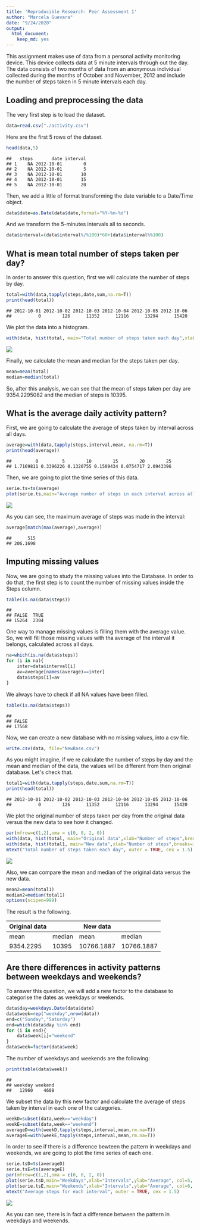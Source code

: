 ```yaml
---
title: 'Reproducible Research: Peer Assessment 1'
author: "Marcela Guevara"
date: "9/24/2020"
output:
  html_document:
    keep_md: yes
---
```





This assignment makes use of data from a personal activity monitoring device. This device collects data at 5 minute intervals through out the day. The data consists of two months of data from an anonymous individual collected during the months of October and November, 2012 and include the number of steps taken in 5 minute intervals each day.


## Loading and preprocessing the data

The very first step is to load the dataset.

```r
data=read.csv("./activity.csv")
```

Here are the first 5 rows of the dataset.

```r
head(data,5)
```

```
##   steps       date interval
## 1    NA 2012-10-01        0
## 2    NA 2012-10-01        5
## 3    NA 2012-10-01       10
## 4    NA 2012-10-01       15
## 5    NA 2012-10-01       20
```

Then, we add a little of format transforming the date variable to a Date/Time object.

```r
data$date=as.Date(data$date,format="%Y-%m-%d")
```

And we transform the 5-minutes intervals all to seconds.

```r
data$interval=(data$interval%/%100)*60+(data$interval%%100)
```


## What is mean total number of steps taken per day?

In order to answer this question, first we will calculate the number of steps by day.

```r
total=with(data,tapply(steps,date,sum,na.rm=T))
print(head(total))
```

```
## 2012-10-01 2012-10-02 2012-10-03 2012-10-04 2012-10-05 2012-10-06 
##          0        126      11352      12116      13294      15420
```

We plot the data into a histogram.

```r
with(data, hist(total, main="Total number of steps taken each day",xlab="Number of steps",breaks=10, col=2))
```

![](figure/unnamed-chunk-6-1.png)<!-- -->

Finally, we calculate the mean and median for the steps taken per day.

```r
mean=mean(total)
median=median(total)
```

So, after this analysis, we can see that the mean of steps taken per day are 9354.2295082 and the median of steps is 10395.



## What is the average daily activity pattern?

First, we are going to calculate the average of steps taken by interval across all days.

```r
average=with(data,tapply(steps,interval,mean, na.rm=T))
print(head(average))
```

```
##         0         5        10        15        20        25 
## 1.7169811 0.3396226 0.1320755 0.1509434 0.0754717 2.0943396
```

Then, we are going to plot the time series of this data.

```r
serie.ts=ts(average)
plot(serie.ts,main="Average number of steps in each interval across all days",xlab="Number of interval",ylab="Average", col=3, lwd=2)
```

![](figure/unnamed-chunk-9-1.png)<!-- -->

As you can see, the maximum average of steps was made in the interval:

```r
average[match(max(average),average)]
```

```
##      515 
## 206.1698
```


## Imputing missing values

Now, we are going to study the missing values into the Database. In order to do that, the first step is to count the number of missing values inside the Steps column.

```r
table(is.na(data$steps))
```

```
## 
## FALSE  TRUE 
## 15264  2304
```

One way to manage missing values is filling them with the average value. So, we will fill those missing values with tha average of the interval it belongs, calculated across all days.

```r
na=which(is.na(data$steps))
for (i in na){
    inter=data$interval[i]
    av=average[names(average)==inter]
    data$steps[i]=av
}
```

We always have to check if all NA values have been filled.

```r
table(is.na(data$steps))
```

```
## 
## FALSE 
## 17568
```

Now, we can create a new database with no missing values, into a csv file.

```r
write.csv(data, file="NewBase.csv")
```

As you might imagine, if we re calculate the number of steps by day and the mean and median of the data, the values will be different from then original database. Let's check that.

```r
total1=with(data,tapply(steps,date,sum,na.rm=T))
print(head(total))
```

```
## 2012-10-01 2012-10-02 2012-10-03 2012-10-04 2012-10-05 2012-10-06 
##          0        126      11352      12116      13294      15420
```

We plot the original number of steps taken per day from the original data versus the new data to see how it changed.

```r
par(mfrow=c(1,2),oma = c(0, 0, 2, 0))
with(data, hist(total, main="Original data",xlab="Number of steps",breaks=10, col=2))
with(data, hist(total1, main="New data",xlab="Number of steps",breaks=10, col=4))
mtext("Total number of steps taken each day", outer = TRUE, cex = 1.5)
```

![](figure/unnamed-chunk-16-1.png)<!-- -->

Also, we can compare the mean and median of the original data versus the new data.

```r
mean2=mean(total1)
median2=median(total1)
options(scipen=999)
```

The result is the following.

|Original data| |New data| | 
--------------|--------|---|----|  
|mean|median|mean|median|  
|9354.2295|10395|10766.1887|10766.1887|  


## Are there differences in activity patterns between weekdays and weekends?

To answer this question, we will add a new factor to the database to categorise the dates as weekdays or weekends.

```r
data$day=weekdays.Date(data$date)
data$week=rep("weekday",nrow(data))
end=c("Sunday","Saturday")
end=which(data$day %in% end)
for (i in end){
    data$week[i]="weekend"
}
data$week=factor(data$week)
```

The number of weekdays and weekends are the following:

```r
print(table(data$week))
```

```
## 
## weekday weekend 
##   12960    4608
```

We subset the data by this new factor and calculate the average of steps taken by interval in each one of the categories.

```r
weekD=subset(data,week=="weekday")
weekE=subset(data,week=="weekend")
averageD=with(weekD,tapply(steps,interval,mean,rm.na=T))
averageE=with(weekE,tapply(steps,interval,mean,rm.na=T))
```

In order to see if there is a difference bewteen the pattern in weekdays and weekends, we are going to plot the time series of each one.

```r
serie.tsD=ts(averageD)
serie.tsE=ts(averageE)
par(mfrow=c(1,2),oma = c(0, 0, 2, 0))
plot(serie.tsD,main="Weekdays",xlab="Intervals",ylab="Average", col=5, lwd=1.5, xlim=range(pretty(c(0,288))))
plot(serie.tsE,main="Weekends",xlab="Intervals",ylab="Average", col=6, lwd=1.5, xlim=range(pretty(c(0,288))))
mtext("Average steps for each interval", outer = TRUE, cex = 1.5)
```

![](figure/unnamed-chunk-21-1.png)<!-- -->

As you can see, there is in fact a difference between the pattern in weekdays and weekends.
